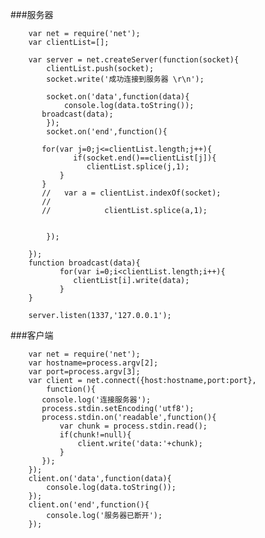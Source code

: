###服务器

        var net = require('net');
        var clientList=[];

        var server = net.createServer(function(socket){
            clientList.push(socket);
            socket.write('成功连接到服务器 \r\n');

            socket.on('data',function(data){
                console.log(data.toString());
	       broadcast(data);
            });
            socket.on('end',function(){
  	   
	       for(var j=0;j<=clientList.length;j++){
		          if(socket.end()==clientList[j]){
			         clientList.splice(j,1);
		       }
	       }
	       //	var a = clientList.indexOf(socket);
	       //
	       //	         clientList.splice(a,1);


            });
   
        });
        function broadcast(data){
	           for(var i=0;i<clientList.length;i++){
		          clientList[i].write(data);
	           }
        }

        server.listen(1337,'127.0.0.1'); 

###客户端

        var net = require('net');
        var hostname=process.argv[2];
        var port=process.argv[3];
        var client = net.connect({host:hostname,port:port},
            function(){
	       console.log('连接服务器');
	       process.stdin.setEncoding('utf8');
	       process.stdin.on('readable',function(){
               var chunk = process.stdin.read();
	           if(chunk!=null){
	               client.write('data:'+chunk);
	           }
	       });
        });
        client.on('data',function(data){
            console.log(data.toString());
        });
        client.on('end',function(){
            console.log('服务器已断开');
        });
